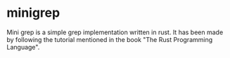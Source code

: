 # minigrep

Mini grep is a simple grep implementation written in rust.
It has been made by following the tutorial mentioned in the book "The Rust Programming Language".
